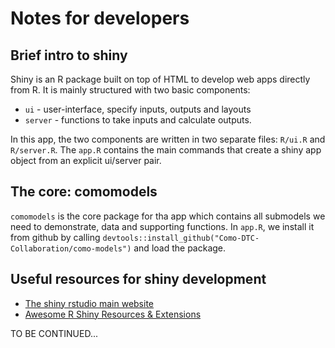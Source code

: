 # Notes for developers

## Brief intro to shiny
Shiny is an R package built on top of HTML to develop web apps directly from R. It is mainly structured with two basic components: 
* `ui` - user-interface, specify inputs, outputs and layouts
* `server` - functions to take inputs and calculate outputs.

In this app, the two components are written in two separate files: `R/ui.R` and `R/server.R`. The `app.R` contains the main commands that create a shiny app object from an explicit ui/server pair.

## The core: comomodels
`comomodels` is the core package for tha app which contains all submodels we need to demonstrate, data and supporting functions. In `app.R`, we install it from github by calling `devtools::install_github("Como-DTC-Collaboration/como-models")` and load the package.



## Useful resources for shiny development
* [The shiny rstudio main website](https://shiny.rstudio.com/)
* [Awesome R Shiny Resources & Extensions](https://paulvanderlaken.com/2021/02/16/awesome-r-shiny-resources-extensions/)

TO BE CONTINUED...
